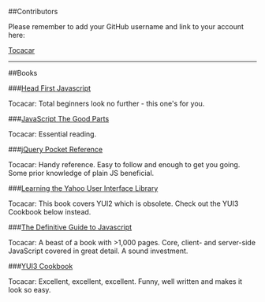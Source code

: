 ##Contributors

Please remember to add your GitHub username and link to your account here:

[Tocacar](https://github.com/tocacar)

-------

##Books

###[Head First Javascript](http://www.headfirstlabs.com/books/hfjs/)

Tocacar: Total beginners look no further - this one's for you.

###[JavaScript The Good Parts](http://shop.oreilly.com/product/9780596517748.do)

Tocacar: Essential reading.

###[jQuery Pocket Reference](http://shop.oreilly.com/product/0636920016182.do)

Tocacar: Handy reference.  Easy to follow and enough to get you going.  Some prior knowledge of plain JS beneficial.

###[Learning the Yahoo User Interface Library](http://www.packtpub.com/learning-yahoo-user-interface-library/book)

Tocacar: This book covers YUI2 which is obsolete. Check out the YUI3 Cookbook below instead.

###[The Definitive Guide to Javascript](http://www.amazon.co.uk/JavaScript-Definitive-Guide-David-Flanagan/dp/0596101996)

Tocacar: A beast of a book with >1,000 pages. Core, client- and server-side JavaScript covered in great detail. A sound investment.

###[YUI3 Cookbook](http://shop.oreilly.com/product/0636920013303.do)

Tocacar: Excellent, excellent, excellent. Funny, well written and makes it look so easy.



